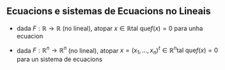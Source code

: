 ## Ecuacions e sistemas de Ecuacions no Lineais

- dada $F: \mathbb{R} \longrightarrow \mathbb{R}$ (no lineal), atopar $x\in \mathbb{R} \text{tal que} f(x)=0$ para unha ecuacion

- dada $F: \mathbb{R}^n \longrightarrow \mathbb{R}^n$ (no lineal), atopar $x=(x_1,...,x_n)^t \in \mathbb{R}^n \text{tal que} f(x)=0$ para un sistema de ecuacions

